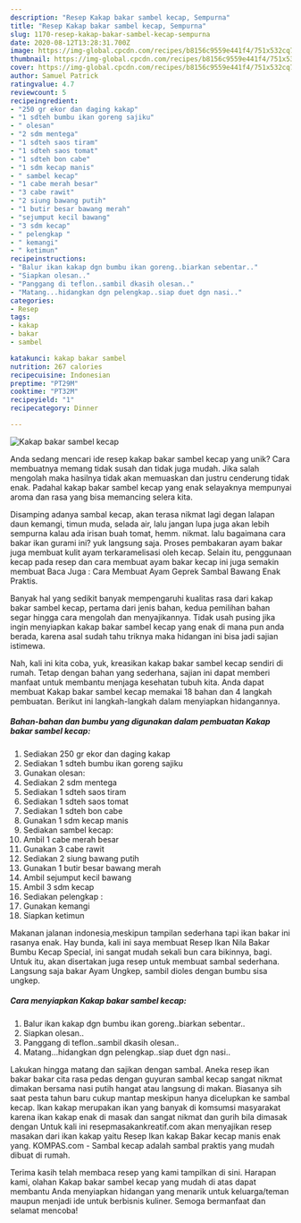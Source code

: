 ```yaml
---
description: "Resep Kakap bakar sambel kecap, Sempurna"
title: "Resep Kakap bakar sambel kecap, Sempurna"
slug: 1170-resep-kakap-bakar-sambel-kecap-sempurna
date: 2020-08-12T13:28:31.700Z
image: https://img-global.cpcdn.com/recipes/b8156c9559e441f4/751x532cq70/kakap-bakar-sambel-kecap-foto-resep-utama.jpg
thumbnail: https://img-global.cpcdn.com/recipes/b8156c9559e441f4/751x532cq70/kakap-bakar-sambel-kecap-foto-resep-utama.jpg
cover: https://img-global.cpcdn.com/recipes/b8156c9559e441f4/751x532cq70/kakap-bakar-sambel-kecap-foto-resep-utama.jpg
author: Samuel Patrick
ratingvalue: 4.7
reviewcount: 5
recipeingredient:
- "250 gr ekor dan daging kakap"
- "1 sdteh bumbu ikan goreng sajiku"
- " olesan"
- "2 sdm mentega"
- "1 sdteh saos tiram"
- "1 sdteh saos tomat"
- "1 sdteh bon cabe"
- "1 sdm kecap manis"
- " sambel kecap"
- "1 cabe merah besar"
- "3 cabe rawit"
- "2 siung bawang putih"
- "1 butir besar bawang merah"
- "sejumput kecil bawang"
- "3 sdm kecap"
- " pelengkap "
- " kemangi"
- " ketimun"
recipeinstructions:
- "Balur ikan kakap dgn bumbu ikan goreng..biarkan sebentar.."
- "Siapkan olesan.."
- "Panggang di teflon..sambil dkasih olesan.."
- "Matang...hidangkan dgn pelengkap..siap duet dgn nasi.."
categories:
- Resep
tags:
- kakap
- bakar
- sambel

katakunci: kakap bakar sambel 
nutrition: 267 calories
recipecuisine: Indonesian
preptime: "PT29M"
cooktime: "PT32M"
recipeyield: "1"
recipecategory: Dinner

---
```



![Kakap bakar sambel kecap](https://img-global.cpcdn.com/recipes/b8156c9559e441f4/751x532cq70/kakap-bakar-sambel-kecap-foto-resep-utama.jpg)

Anda sedang mencari ide resep kakap bakar sambel kecap yang unik? Cara membuatnya memang tidak susah dan tidak juga mudah. Jika salah mengolah maka hasilnya tidak akan memuaskan dan justru cenderung tidak enak. Padahal kakap bakar sambel kecap yang enak selayaknya mempunyai aroma dan rasa yang bisa memancing selera kita.

Disamping adanya sambal kecap, akan terasa nikmat lagi degan lalapan daun kemangi, timun muda, selada air, lalu jangan lupa juga akan lebih sempurna kalau ada irisan buah tomat, hemm. nikmat. lalu bagaimana cara bakar ikan gurami ini? yuk langsung saja. Proses pembakaran ayam bakar juga membuat kulit ayam terkaramelisasi oleh kecap. Selain itu, penggunaan kecap pada resep dan cara membuat ayam bakar kecap ini juga semakin membuat Baca Juga : Cara Membuat Ayam Geprek Sambal Bawang Enak Praktis.

Banyak hal yang sedikit banyak mempengaruhi kualitas rasa dari kakap bakar sambel kecap, pertama dari jenis bahan, kedua pemilihan bahan segar hingga cara mengolah dan menyajikannya. Tidak usah pusing jika ingin menyiapkan kakap bakar sambel kecap yang enak di mana pun anda berada, karena asal sudah tahu triknya maka hidangan ini bisa jadi sajian istimewa.


Nah, kali ini kita coba, yuk, kreasikan kakap bakar sambel kecap sendiri di rumah. Tetap dengan bahan yang sederhana, sajian ini dapat memberi manfaat untuk membantu menjaga kesehatan tubuh kita. Anda dapat membuat Kakap bakar sambel kecap memakai 18 bahan dan 4 langkah pembuatan. Berikut ini langkah-langkah dalam menyiapkan hidangannya.

<!--inarticleads1-->

##### Bahan-bahan dan bumbu yang digunakan dalam pembuatan Kakap bakar sambel kecap:

1. Sediakan 250 gr ekor dan daging kakap
1. Sediakan 1 sdteh bumbu ikan goreng sajiku
1. Gunakan  olesan:
1. Sediakan 2 sdm mentega
1. Sediakan 1 sdteh saos tiram
1. Sediakan 1 sdteh saos tomat
1. Sediakan 1 sdteh bon cabe
1. Gunakan 1 sdm kecap manis
1. Sediakan  sambel kecap:
1. Ambil 1 cabe merah besar
1. Gunakan 3 cabe rawit
1. Sediakan 2 siung bawang putih
1. Gunakan 1 butir besar bawang merah
1. Ambil sejumput kecil bawang
1. Ambil 3 sdm kecap
1. Sediakan  pelengkap :
1. Gunakan  kemangi
1. Siapkan  ketimun


Makanan jalanan indonesia,meskipun tampilan sederhana tapi ikan bakar ini rasanya enak. Hay bunda, kali ini saya membuat Resep Ikan Nila Bakar Bumbu Kecap Special, ini sangat mudah sekali bun cara bikinnya, bagi. Untuk itu, akan disertakan juga resep untuk membuat sambal sederhana. Langsung saja bakar Ayam Ungkep, sambil dioles dengan bumbu sisa ungkep. 

<!--inarticleads2-->

##### Cara menyiapkan Kakap bakar sambel kecap:

1. Balur ikan kakap dgn bumbu ikan goreng..biarkan sebentar..
1. Siapkan olesan..
1. Panggang di teflon..sambil dkasih olesan..
1. Matang...hidangkan dgn pelengkap..siap duet dgn nasi..


Lakukan hingga matang dan sajikan dengan sambal. Aneka resep ikan bakar bakar cita rasa pedas dengan guyuran sambal kecap sangat nikmat dimakan bersama nasi putih hangat atau langsung di makan. Biasanya sih saat pesta tahun baru cukup mantap meskipun hanya dicelupkan ke sambal kecap. Ikan kakap merupakan ikan yang banyak di komsumsi masyarakat karena ikan kakap enak di masak dan sangat nikmat dan gurih bila dimasak dengan Untuk kali ini resepmasakankreatif.com akan menyajikan resep masakan dari ikan kakap yaitu Resep Ikan kakap Bakar kecap manis enak yang. KOMPAS.com - Sambal kecap adalah sambal praktis yang mudah dibuat di rumah. 

Terima kasih telah membaca resep yang kami tampilkan di sini. Harapan kami, olahan Kakap bakar sambel kecap yang mudah di atas dapat membantu Anda menyiapkan hidangan yang menarik untuk keluarga/teman maupun menjadi ide untuk berbisnis kuliner. Semoga bermanfaat dan selamat mencoba!
